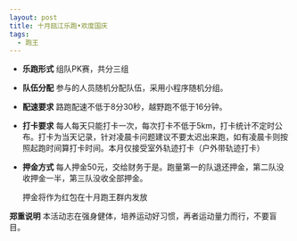 ```yaml
---
layout: post
title: 十月瓯江乐跑•欢度国庆
tags:
  - 跑王
---
```


 - **乐跑形式** 组队PK赛，共分三组
 - **队伍分配** 参与的人员随机分配队伍，采用小程序随机分组。
 - **配速要求** 路跑配速不低于8分30秒，越野跑不低于16分钟。
 - **打卡要求** 每人每天只能打卡一次，每次打卡不低于5km，打卡统计不定时公布。打卡为当天记录，针对凌晨卡问题建议不要太迟出来跑，如有凌晨卡则按照起跑时间算打卡时间。本月仅接受室外轨迹打卡（户外带轨迹打卡）
 - **押金方式** 每人押金50元，交给财务于是。跑量第一的队退还押金，第二队没收押金一半，第三队没收全部押金。

    押金将作为红包在十月跑王群内发放

**郑重说明** 本活动志在强身健体，培养运动好习惯，再者运动量力而行，不要盲目。
